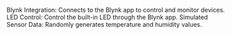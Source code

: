 Blynk Integration: Connects to the Blynk app to control and monitor devices.
LED Control: Control the built-in LED through the Blynk app.
Simulated Sensor Data: Randomly generates temperature and humidity values.